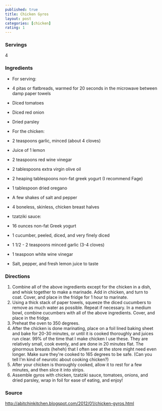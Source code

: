```yaml
---
published: true
title: Chicken Gyros 
layout: post
categories: [chicken]
rating: 1
---
```

### Servings
4

### Ingredients
- For serving:

- 4 pitas or flatbreads, warmed for 20 seconds in the microwave between damp paper towels
- Diced tomatoes
- Diced red onion
- Dried parsley

- For the chicken:

- 2 teaspoons garlic, minced (about 4 cloves)
- Juice of 1 lemon
- 2 teaspoons red wine vinegar
- 2 tablespoons extra virgin olive oil
- 2 heaping tablespoons non-fat greek yogurt (I recommend Fage)
- 1 tablespoon dried oregano
- A few shakes of salt and pepper
- 4 boneless, skinless, chicken breast halves

- tzatziki sauce:

- 16 ounces non-fat Greek yogurt
- 1 cucumber, peeled, diced, and very finely diced
- 1 1/2 - 2 teaspoons minced garlic (3-4 cloves)
- 1 teaspoon white wine vinegar
- Salt, pepper, and fresh lemon juice to taste

### Directions
1. Combine all of the above ingredients except for the chicken in a dish, and whisk together to make a marinade. Add in chicken, and turn to coat. Cover, and place in the fridge for 1 hour to marinate.
2. Using a thick stack of paper towels, squeeze the diced cucumbers to remove as much water as possible. Repeat if necessary. In a medium bowl, combine cucumbers with all of the above ingredients. Cover, and place in the fridge.
3. Preheat the oven to 350 degrees.
4. After the chicken is done marinating, place on a foil lined baking sheet and bake for 20-30 minutes, or until it is cooked thoroughly and juices run clear. 99% of the time that I make chicken I use these. They are relatively small, cook evenly, and are done in 20 minutes flat. The ginormous breasts (heheh) that I often see at the store might need even longer. Make sure they're cooked to 165 degrees to be safe. (Can you tell I'm kind of neurotic about cooking chicken?)
5. After your chicken is thoroughly cooked, allow it to rest for a few minutes, and then slice it into strips.
6. Assemble gyros with chicken, tzatziki sauce, tomatoes, onions, and dried parsley, wrap in foil for ease of eating, and enjoy!

### Source
<a href="http://abitchinkitchen.blogspot.com/2012/01/chicken-gyros.html" target="new">http://abitchinkitchen.blogspot.com/2012/01/chicken-gyros.html</a>
